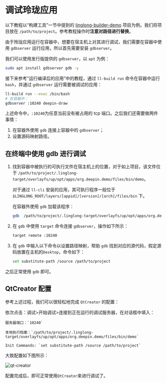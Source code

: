 <!--
SPDX-FileCopyrightText: 2023 UnionTech Software Technology Co., Ltd.

SPDX-License-Identifier: LGPL-3.0-or-later
-->

# 调试玲珑应用

以下教程以“构建工具”一节中提到的 [linglong-builder-demo](https://github.com/linuxdeepin/linglong-builder-demo) 项目为例。我们将项目放在 `/path/to/project`。参考教程操作时**注意对路径进行替换**。

由于玲珑应用运行在容器中，想要在宿主机上对其进行调试，我们需要在容器中使用 `gdbserver` 运行应用，所以首先需要安装 `gdbserver`。

我们可以使用发行版提供的 `gdbserver`，以 `apt` 为例：

```bash
sudo apt install gdbserver gdb -y
```

接下来参考“运行编译后的应用”中的教程，通过 `ll-build run` 命令在容器中运行 `bash`，并通过 `gdbserver` 运行需要被调试的应用：

```bash
ll-build run --exec /bin/bash
# 在容器中：
gdbserver :10240 deepin-draw
```

上述命令中，`:10240`为任意当前没有被占用的 tcp 端口。之后我们还需要做两件事情：

1. 在容器外使用 `gdb` 连接上容器中的 `gdbserver`；
2. 设置源码映射路径。

## 在终端中使用 gdb 进行调试

1. 找到容器中被执行的可执行文件在宿主机上的位置，对于如上项目，该文件位于 `/path/to/project/.linglong-target/overlayfs/up/opt/apps/org.deepin.demo/files/bin/demo`。

   对于通过 `ll-cli` 安装的应用，其可执行程序一般位于 `$LINGLONG_ROOT/layers/[appid]/[version]/[arch]/files/bin` 下。

   在容器外使用 `gdb` 加载该程序：

   ```bash
   gdb  /path/to/project/.linglong-target/overlayfs/up/opt/apps/org.deepin.demo/files/bin/demo
   ```

2. 在 `gdb` 中使用 `target` 命令连接 `gdbserver`，操作如下所示：

   ```bash
   target remote :10240
   ```

3. 在 `gdb` 中输入以下命令以设置路径映射，帮助 `gdb` 找到对应的源代码，假定源码放置在主机的`Desktop`，命令如下：

   ```bash
   set substitute-path /source /path/to/project
   ```

之后正常使用 `gdb` 即可。

## QtCreator 配置

参考上述过程，我们可以很轻松地完成 `QtCreator` 的配置：

依次点击：调试>开始调试>连接到正在运行的调试服务器，在对话框中填入：

```text
服务器端口：`10240`

本地执行档案：`/path/to/project/.linglong-target/overlayfs/up/opt/apps/org.deepin.demo/files/bin/demo`

Init Commands: `set substitute-path /source /path/to/project`
```

大致配置如下图所示：

![qt-creator](images/qt-creator.png)

配置完成后，即可正常使用`QtCreator`来进行调试了。
